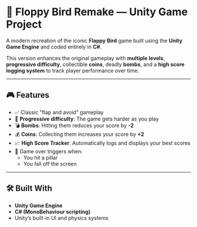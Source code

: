 # 🐤 Floppy Bird Remake — Unity Game Project

A modern recreation of the iconic **Flappy Bird** game built using the **Unity Game Engine** and coded entirely in **C#**.

This version enhances the original gameplay with **multiple levels**, **progressive difficulty**, collectible **coins**, deadly **bombs**, and a **high score logging system** to track player performance over time.

---

## 🎮 Features

- ✅ Classic "flap and avoid" gameplay
- 🔄 **Progressive difficulty**: The game gets harder as you play
- 💣 **Bombs**: Hitting them reduces your score by **-2**
- 💰 **Coins**: Collecting them increases your score by **+2**
- 📈 **High Score Tracker**: Automatically logs and displays your best scores
- 🏁 Game over triggers when:
  - You hit a pillar
  - You fall off the screen

---

## 🛠️ Built With

- **Unity Game Engine**
- **C# (MonoBehaviour scripting)**
- Unity’s built-in UI and physics systems
